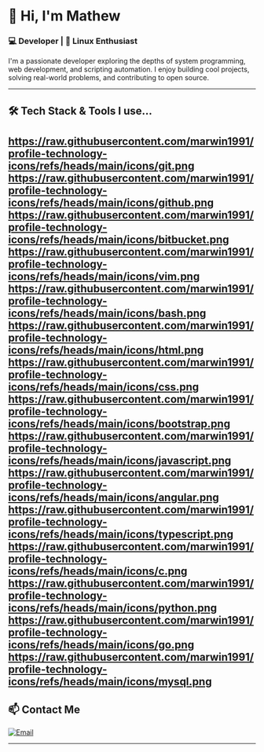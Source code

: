 # 👋 Hi, I'm Mathew

### 💻 Developer | 🐧 Linux Enthusiast 

I'm a passionate developer exploring the depths of system programming, web development, and scripting automation. I enjoy building cool projects, solving real-world problems, and contributing to open source.

---

## 🛠️ Tech Stack & Tools I use...

https://raw.githubusercontent.com/marwin1991/profile-technology-icons/refs/heads/main/icons/git.png
https://raw.githubusercontent.com/marwin1991/profile-technology-icons/refs/heads/main/icons/github.png
https://raw.githubusercontent.com/marwin1991/profile-technology-icons/refs/heads/main/icons/bitbucket.png
https://raw.githubusercontent.com/marwin1991/profile-technology-icons/refs/heads/main/icons/vim.png
https://raw.githubusercontent.com/marwin1991/profile-technology-icons/refs/heads/main/icons/bash.png
https://raw.githubusercontent.com/marwin1991/profile-technology-icons/refs/heads/main/icons/html.png
https://raw.githubusercontent.com/marwin1991/profile-technology-icons/refs/heads/main/icons/css.png
https://raw.githubusercontent.com/marwin1991/profile-technology-icons/refs/heads/main/icons/bootstrap.png
https://raw.githubusercontent.com/marwin1991/profile-technology-icons/refs/heads/main/icons/javascript.png
https://raw.githubusercontent.com/marwin1991/profile-technology-icons/refs/heads/main/icons/angular.png
https://raw.githubusercontent.com/marwin1991/profile-technology-icons/refs/heads/main/icons/typescript.png
https://raw.githubusercontent.com/marwin1991/profile-technology-icons/refs/heads/main/icons/c.png
https://raw.githubusercontent.com/marwin1991/profile-technology-icons/refs/heads/main/icons/python.png
https://raw.githubusercontent.com/marwin1991/profile-technology-icons/refs/heads/main/icons/go.png
https://raw.githubusercontent.com/marwin1991/profile-technology-icons/refs/heads/main/icons/mysql.png
---

## 📫 Contact Me

[![Email](https://img.shields.io/badge/-mathewabhinav2005@gmail.com-D14836?style=flat&logo=gmail&logoColor=white)](mailto:mathewabhinav2005@gmail.com)

---